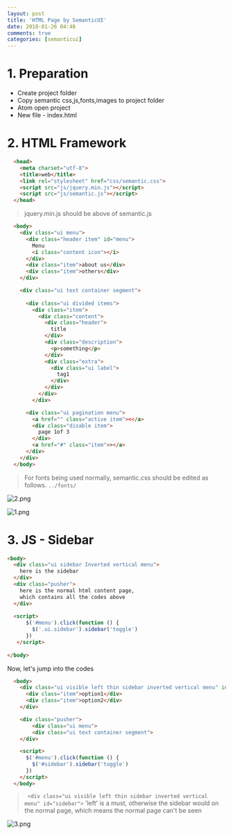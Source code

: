 ```yaml
---
layout: post
title: 'HTML Page by SemanticUI'
date: 2018-01-26 04:48
comments: true
categories: [semanticui]
---
```

# 1. Preparation

* Create project folder
* Copy semantic css,js,fonts,images to project folder
* Atom open project
* New file - index.html

# 2. HTML Framework

```html
  <head>
    <meta charset="utf-8">
    <title>web</title>
    <link rel="stylesheet" href="css/semantic.css">
    <script src="js/jquery.min.js"></script>
    <script src="js/semantic.js"></script>
  </head>
```

> jquery.min.js should be above of semantic.js

```html
  <body>    
    <div class="ui menu">
      <div class="header item" id="menu">
        Menu
        <i class="content icon"></i>
      </div>
      <div class="item">about us</div>
      <div class="item">others</div>
    </div>

    <div class="ui text container segment">
      
      <div class="ui divided items">
        <div class="item">
          <div class="content">
            <div class="header">
              title
            </div>
            <div class="description">
              <p>something</p>
            </div>
            <div class="extra">
              <div class="ui label">
                tag1
              </div>
            </div>
          </div>
        </div>

      <div class="ui pagination menu">
        <a href="" class="active item"><</a>
        <div class="disable item">
          page 1of 3
        </div>
        <a href="#" class="item">></a>
      </div>      
    </div>    
  </body>
```

> For fonts being used normally, semantic.css should be edited as follows.
> ```../fonts/```

![2.png](http://user-image.logdown.io/user/42937/blog/39533/post/5395351/ps6D6CsTqeHmIqMrl5GQ_2.png)

![1.png](http://user-image.logdown.io/user/42937/blog/39533/post/5395351/cQ7wyVJR0CBWXoRJNuAT_1.png)

# 3. JS - Sidebar

```html
<body>
  <div class="ui sidebar Inverted vertical menu">
    here is the sidebar
  </div>
  <div class="pusher">
    here is the normal html content page,
    which contains all the codes above
  </div>    
  
  <script>
      $('#menu').click(function () {
        $('.ui.sidebar').sidebar('toggle')
      })
   </script>
  
</body>
```
Now, let's jump into the codes
```html
  <body>
    <div class="ui visible left thin sidebar inverted vertical menu" id="sidebar">
      <div class="item">option1</div>
      <div class="item">option2</div>
    </div>

    <div class="pusher">
    	<div class="ui menu">
        <div class="ui text container segment">
    </div>

    <script>
      $('#menu').click(function () {
        $('#sidebar').sidebar('toggle')
      })
    </script>
  </body>
```

> ``` <div class="ui visible left thin sidebar inverted vertical menu" id="sidebar">```
> 'left' is a must, otherwise the sidebar would on the normal page, which means the normal page can't be seen

![3.png](http://user-image.logdown.io/user/42937/blog/39533/post/5395351/JKycG2YRTqGbwfXZL7Hv_3.png)

